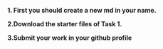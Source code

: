 **1. First you should create a new md in your name.**

**2.Download the starter files of Task 1.**

**3.Submit your work in your github profile**
